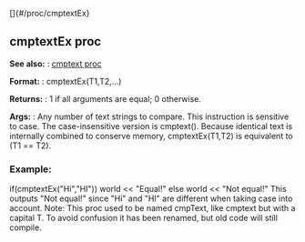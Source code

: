 []{#/proc/cmptextEx}
  ## cmptextEx proc
  **See also:**
  :   [cmptext proc](ref/proc/cmptext)
  <!-- -->
  **Format:**
  :   cmptextEx(T1,T2,\...)
  <!-- -->
  **Returns:**
  :   1 if all arguments are equal; 0 otherwise.
  <!-- -->
  **Args:**
  :   Any number of text strings to compare.
  This instruction is sensitive to case. The case-insensitive version is
  cmptext().
  Because identical text is internally combined to conserve memory,
  cmptextEx(T1,T2) is equivalent to (T1 == T2).
  ### Example:
  if(cmptextEx(\"Hi\",\"HI\")) world \<\< \"Equal!\" else world \<\< \"Not
  equal!\"
  This outputs \"Not equal!\" since \"Hi\" and \"HI\" are different when
  taking case into account.
  Note: This proc used to be named cmpText, like cmptext but with a
  capital T. To avoid confusion it has been renamed, but old code will
  still compile.